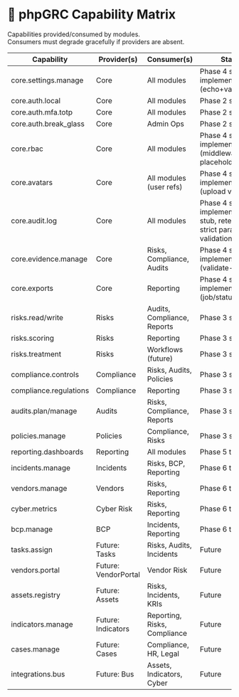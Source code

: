 # 🔗 phpGRC Capability Matrix

Capabilities provided/consumed by modules.  
Consumers must degrade gracefully if providers are absent.

| Capability                | Provider(s) | Consumer(s)                 | Status                                   |
|--------------------------|-------------|-----------------------------|------------------------------------------|
| core.settings.manage     | Core        | All modules                 | Phase 4 stubs implemented (echo+validate) |
| core.auth.local          | Core        | All modules                 | Phase 2 scaffold                         |
| core.auth.mfa.totp       | Core        | All modules                 | Phase 2 scaffold                         |
| core.auth.break_glass    | Core        | Admin Ops                   | Phase 2 scaffold                         |
| core.rbac                | Core        | All modules                 | Phase 4 stubs implemented (middleware/policy placeholders) |
| core.avatars             | Core        | All modules (user refs)     | Phase 4 stubs implemented (upload validate) |
| core.audit.log           | Core        | All modules                 | Phase 4 stubs implemented (list stub, retention key, strict param validation) |
| core.evidence.manage     | Core        | Risks, Compliance, Audits   | Phase 4 stubs implemented (validate-only) |
| core.exports             | Core        | Reporting                   | Phase 4 stubs implemented (job/status stubs) |
| risks.read/write         | Risks       | Audits, Compliance, Reports | Phase 3 stubs                            |
| risks.scoring            | Risks       | Reporting                   | Phase 3 stubs                            |
| risks.treatment          | Risks       | Workflows (future)          | Phase 3 stubs                            |
| compliance.controls      | Compliance  | Risks, Audits, Policies     | Phase 3 stubs                            |
| compliance.regulations   | Compliance  | Reporting                   | Phase 3 stubs                            |
| audits.plan/manage       | Audits      | Risks, Compliance, Reports  | Phase 3 stubs                            |
| policies.manage          | Policies    | Compliance, Risks           | Phase 3 stubs                            |
| reporting.dashboards     | Reporting   | All modules                 | Phase 5 target                           |
| incidents.manage         | Incidents   | Risks, BCP, Reporting       | Phase 6 target                           |
| vendors.manage           | Vendors     | Risks, Reporting            | Phase 6 target                           |
| cyber.metrics            | Cyber Risk  | Risks, Reporting            | Phase 6 target                           |
| bcp.manage               | BCP         | Incidents, Reporting        | Phase 6 target                           |
| tasks.assign             | Future: Tasks       | Risks, Audits, Incidents   | Future                                   |
| vendors.portal           | Future: VendorPortal| Vendor Risk              | Future                                   |
| assets.registry          | Future: Assets     | Risks, Incidents, KRIs     | Future                                   |
| indicators.manage        | Future: Indicators | Reporting, Risks, Compliance| Future                                   |
| cases.manage             | Future: Cases      | Compliance, HR, Legal      | Future                                   |
| integrations.bus         | Future: Bus        | Assets, Indicators, Cyber  | Future                                   |
